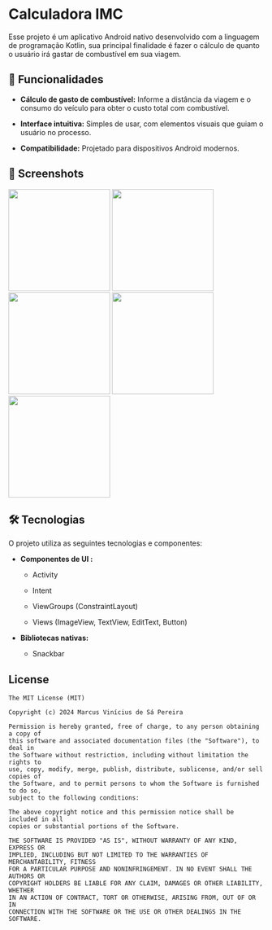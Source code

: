 # Calculadora IMC
Esse projeto é um aplicativo Android nativo desenvolvido com a linguagem de programação Kotlin, sua principal finalidade é fazer o cálculo de quanto o usuário irá gastar de combustível em sua viagem.


## 🚀 Funcionalidades

- **Cálculo de gasto de combustível:** Informe a distância da viagem e o consumo do veículo para obter o custo total com combustível.

- **Interface intuitiva:** Simples de usar, com elementos visuais que guiam o usuário no processo.

- **Compatibilidade:** Projetado para dispositivos Android modernos.

## :camera_flash: Screenshots
<!-- You can add more screenshots here if you like -->
<img src="https://github.com/user-attachments/assets/0dba0540-89f7-48a2-8231-22a28ad41922" width=200/>
<img src="https://github.com/user-attachments/assets/01dd8b87-7b61-4e4c-8276-8339cb9a2be0" width=200/>
<img src="https://github.com/user-attachments/assets/1a9e0c78-99e3-4fe2-9ddc-b2b0dcad1fd2" width=200/>
<img src="https://github.com/user-attachments/assets/c4399f93-ebb3-4474-9c28-d394bbe590e4" width=200/>
<img src="https://github.com/user-attachments/assets/46a681ad-ccf0-4f5b-b010-3c7c01f15ae0" width=200/>



## 🛠️ Tecnologias
O projeto utiliza as seguintes tecnologias e componentes:

- **Componentes de UI :**

    - Activity

    - Intent

    - ViewGroups (ConstraintLayout)

    - Views (ImageView, TextView, EditText, Button)

- **Bibliotecas nativas:**

    - Snackbar


## License
```
The MIT License (MIT)

Copyright (c) 2024 Marcus Vinícius de Sá Pereira

Permission is hereby granted, free of charge, to any person obtaining a copy of
this software and associated documentation files (the "Software"), to deal in
the Software without restriction, including without limitation the rights to
use, copy, modify, merge, publish, distribute, sublicense, and/or sell copies of
the Software, and to permit persons to whom the Software is furnished to do so,
subject to the following conditions:

The above copyright notice and this permission notice shall be included in all
copies or substantial portions of the Software.

THE SOFTWARE IS PROVIDED "AS IS", WITHOUT WARRANTY OF ANY KIND, EXPRESS OR
IMPLIED, INCLUDING BUT NOT LIMITED TO THE WARRANTIES OF MERCHANTABILITY, FITNESS
FOR A PARTICULAR PURPOSE AND NONINFRINGEMENT. IN NO EVENT SHALL THE AUTHORS OR
COPYRIGHT HOLDERS BE LIABLE FOR ANY CLAIM, DAMAGES OR OTHER LIABILITY, WHETHER
IN AN ACTION OF CONTRACT, TORT OR OTHERWISE, ARISING FROM, OUT OF OR IN
CONNECTION WITH THE SOFTWARE OR THE USE OR OTHER DEALINGS IN THE SOFTWARE.
```
